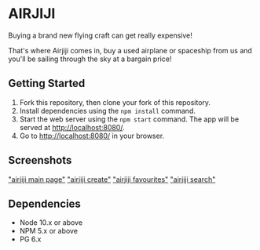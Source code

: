 # AIRJIJI

Buying a brand new flying craft can get really expensive! 

That's where Airjiji comes in, buy a used airplane or spaceship from us and you'll be sailing through the sky at a bargain price!

## Getting Started

1. Fork this repository, then clone your fork of this repository.
2. Install dependencies using the `npm install` command.
3. Start the web server using the `npm start` command. The app will be served at <http://localhost:8080/>.
4. Go to <http://localhost:8080/> in your browser.

## Screenshots
["airjiji main page"](https://github.com/cromwellgrim/buy-sell-listing-site/blob/master/images/airjiji%20main.png)
["airjiji create"](https://github.com/cromwellgrim/buy-sell-listing-site/blob/master/images/airjiji%20create.png)
["airjiji favourites"](https://github.com/cromwellgrim/buy-sell-listing-site/blob/master/images/airjiji%20favourites.png)
["airjiji search"](https://github.com/cromwellgrim/buy-sell-listing-site/blob/master/images/airjiji%20search.png)

## Dependencies

- Node 10.x or above
- NPM 5.x or above
- PG 6.x
